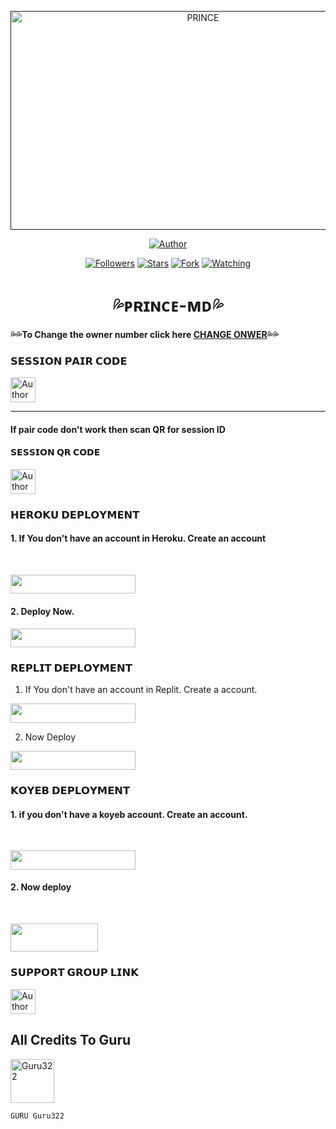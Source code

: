  <p align="center">  
  <a href="">
    <img alt="PRINCE" width="600" height="350" src="https://i.imgur.com/Fp7qeBS.jpeg">
  </a>
</p>



<p align="center">
<a href="https://github.com/Moonlitwhisperske/GC-MD-BOT"><img title="Author" src="https://img.shields.io/badge/GABRIEL KORIR-blue?style=for-the-badge&logo=github"></a>
<p/>

<p align="center">
<a href="https://github.com/Moonlitwhisperske?tab=followers"><img title="Followers" src="https://img.shields.io/github/followers/Moonlitwhisperske?label=Followers&style=social"></a>
<a href="https://github.com/Moonlitwhisperske/GC-MD-BOT/stargazers/"><img title="Stars" src="https://img.shields.io/github/stars/Moonlitwhisperske/GC-MD-BOT?&style=social"></a>
<a href="https://github.com/Moonlitwhisperske/GC-MD-BOT/network/members"><img title="Fork" src="https://img.shields.io/github/forks/Moonlitwhisperske/GC-MD-BOT?style=social"></a>
<a href="https://github.com/Moonlitwhisperske/GC-MD-BOT/watchers"><img title="Watching" src="https://img.shields.io/github/watchers/Moonlitwhisperske/GC-MD-BOT?label=Watching&style=social"></a>
</p>
 
<h1 align="center">💦ᴘʀɪɴᴄᴇ-ᴍᴅ💦</h1>

#### 💦💦To Change the owner number click here [CHANGE ONWER](https://github.com/PRINCE-GDS/THE-PRINCE-BOT/blob/main/plugins/main-creator.js#L7)💦💦

### 𝗦𝗘𝗦𝗦𝗜𝗢𝗡 𝗣𝗔𝗜𝗥 𝗖𝗢𝗗𝗘
<p align="left">
<a href="https://replit.com/@iycwwwuaaipgfjs/Prince-PairCode?v=1"><img height= "40" title="Author" src="https://img.shields.io/badge/SESSION ID-black?style=for-the-badge&logo=replit"></a>
<p/>

****
#### If pair code don't work then scan QR for session ID


#### 𝗦𝗘𝗦𝗦𝗜𝗢𝗡 𝗤𝗥 𝗖𝗢𝗗𝗘
<a href="https://princebotqr.onrender.com/"><img height= "40" title="Author" src="https://img.shields.io/badge/SESSION ID-black?style=for-the-badge&logo=render"></a>
<p/>


### 𝗛𝗘𝗥𝗢𝗞𝗨 𝗗𝗘𝗣𝗟𝗢𝗬𝗠𝗘𝗡𝗧

#### 1. If You don't have an account in Heroku. Create an account
<br>   <p align="left"><a href="https://signup.heroku.com"> <img src="https://img.shields.io/badge/heroku%20Account-black?style=for-the-badge&logo=heroku" width="200" height="30.45"/></a></p>
       
       
   #### 2. Deploy Now.
   <p align="left"><a href="https://heroku.com/deploy?template=https://github.com/PRINCE-GDS/MR-PRINCE-BOT"> <img src="https://img.shields.io/badge/Heroku%20Deploy-black?style=for-the-badge&logo=heroku" width="200" height="30.45"/></a></p>



### 𝗥𝗘𝗣𝗟𝗜𝗧 𝗗𝗘𝗣𝗟𝗢𝗬𝗠𝗘𝗡𝗧

1. If You don't have an account in Replit. Create a account.
    <br>
<p align="left"><a href="https://replit.com/signup"> <img src="https://img.shields.io/badge/replit%20Account-black?style=for-the-badge&logo=replit" width="200" height="30.45"/></a></p>

2. Now Deploy
    <br>
<p align="left"><a href="https://repl.it/github/PRINCE-GDS/THE-PRINCE-BOT"> <img src="https://img.shields.io/badge/replit%20Deploy-black?style=for-the-badge&logo=replit" width="200" height="30.45"/></a></p>

### 𝗞𝗢𝗬𝗘𝗕 𝗗𝗘𝗣𝗟𝗢𝗬𝗠𝗘𝗡𝗧

#### 1. if you don't have a koyeb account. Create an account.
   <br>
   <p align="left"><a href="https://app.koyeb.com/auth/signup"> <img src="https://img.shields.io/badge/Koyeb account-black?style=for-the-badge&logo=koyeb" width="200" height="30.45"/></a></p>

#### 2. Now deploy
   <br>
  <p align="left"><a href="https://app.koyeb.com/apps/deploy?type=git&repository=github.com%2FPRINCE-GDS%2FTHE-PRINCE-BOT&branch=main&nameprincegds&builder=dockerfile&env[DATABASE_URL]=&env[SESSION_ID]=your+sessionid+here&env[PREFIX]=!&env[MODE]=public&env=[autoRead]=false&env[statusview]=false&env[REMOVEBG_KEY]=your+rmbg+key&env[antidelete]=false"> <img src="https://www.koyeb.com/static/images/deploy/button.svg" width="140" height="45.45"/></a></p>


### 𝗦𝗨𝗣𝗣𝗢𝗥𝗧 𝗚𝗥𝗢𝗨𝗣 𝗟𝗜𝗡𝗞



   <p align="left">
      <a href="https://chat.whatsapp.com/Jo5bmHMAlZpEIp75mKbwxP"><img height= "40" length= "10" title="Author" src="https://img.shields.io/badge/Support Group-25D366?style=for-the-badge&logo=whatsApp&logoColor=white"></a>
     <p/>



 


<h2 align="left">All Credits To Guru </h2>

<a href="https://github.com/Guru322"><img src="https://github.com/Guru322.png" width="70" height="70" alt="Guru322"/></a>
  
`GURU Guru322`

